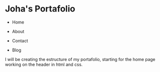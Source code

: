 # Joha's Portafolio 


- Home

- About

- Contact  

- Blog 


I will be creating the estructure of my portafolio, starting for the home page working on the header in html and css. 
